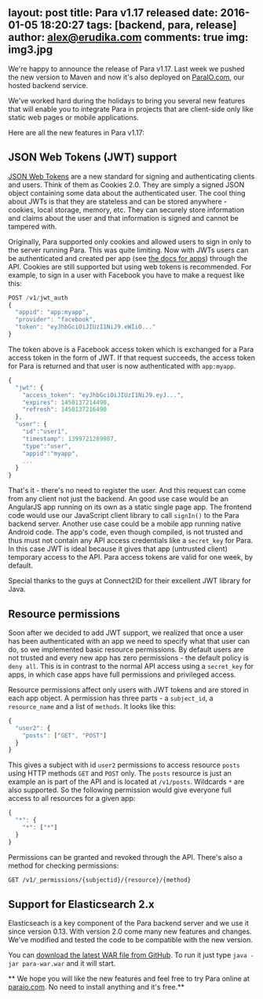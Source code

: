 layout: post
title: Para v1.17 released
date: 2016-01-05 18:20:27
tags: [backend, para, release]
author: alex@erudika.com
comments: true
img: img3.jpg
---

We're happy to announce the release of Para v1.17. Last week we pushed the new version to Maven and now it's also
deployed on [ParaIO.com](https://paraio.com), our hosted backend service.

<!-- more -->

We've worked hard during the holidays to bring you several new features that will enable you to integrate Para in
projects that are client-side only like static web pages or mobile applications.

Here are all the new features in Para v1.17:

<!--
Added JSON Web Tokens support
Added methods to grant and revoke permissions for users
Fixed Maven's JAR and WAR assembly - there's a single 'fat' executable WAR now
Updated Elasticsearch to v2.1.1
Updated design & added features to web console
-->

## JSON Web Tokens (JWT) support

[JSON Web Tokens](http://jwt.io/) are a new standard for signing and authenticating clients and users. Think of them as
Cookies 2.0. They are simply a signed JSON object containing some data about the authenticated user. The cool thing about
JWTs is that they are stateless and can be stored anywhere - cookies, local storage, memory, etc. They can securely
store information and claims about the user and that information is signed and cannot be tampered with.

Originally, Para supported only cookies and allowed users to sign in only to the server running Para.
This was quite limiting. Now with JWTs users can be authenticated and created per app
(see [the docs for apps](http://www.paraio.org/docs/#011-apps)) through the API.
Cookies are still supported but using web tokens is recommended. For example, to sign in a user with
Facebook you have to make a request like this:

```js
POST /v1/jwt_auth
{
  "appid": "app:myapp",
  "provider": "facebook",
  "token": "eyJhbGciOiJIUzI1NiJ9.eWIiO..."
}
```

The token above is a Facebook access token which is exchanged for a Para access token in the form of JWT.
If that request succeeds, the access token for Para is returned and that user is now authenticated with `app:myapp`.

```js
{
  "jwt": {
    "access_token": "eyJhbGciOiJIUzI1NiJ9.eyJ...",
    "expires": 1450137214490,
    "refresh": 1450137216490
  },
  "user": {
    "id":"user1",
    "timestamp": 1399721289987,
    "type":"user",
    "appid":"myapp",
    ...
  }
}
```

That's it - there's no need to register the user. And this request can come from any client not just the backend.
An good use case would be an AngularJS app running on its own as a static single page app. The frontend code would use
our JavaScript client library to call `signIn()` to the Para backend server. Another use case could be a mobile app
running native Android code. The app's code, even though compiled, is not trusted and thus must not contain any
API access credentials like a `secret_key` for Para. In this case JWT is ideal because it gives that app (untrusted client)
temporary access to the API. Para access tokens are valid for one week, by default.

Special thanks to the guys at Connect2ID for their excellent JWT library for Java.

## Resource permissions

Soon after we decided to add JWT support, we realized that once a user has been authenticated with an app we need to
specify what that user can do, so we implemented basic resource permissions. By default users are not trusted and every
new app has zero permissions - the default policy is `deny all`. This is in contrast to the normal API access using a
`secret_key` for apps, in which case apps have full permissions and privileged access.

Resource permissions affect only users with JWT tokens and are stored in each app object. A permission has three parts -
a `subject_id`, a `resource_name` and a list of `methods`. It looks like this:

```js
{
  "user2": {
    "posts": ["GET", "POST"]
  }
}
```

This gives a subject with id `user2` permissions to access resource `posts` using HTTP methods `GET` and `POST` only.
The `posts` resource is just an example an is part of the API and is located at `/v1/posts`. Wildcards `*` are also
supported. So the following permission would give everyone full access to all resources for a given app:

```js
{
  "*": {
    "*": ["*"]
  }
}
```

Permissions can be granted and revoked through the API. There's also a method for checking permissions:

```txt
GET /v1/_permissions/{subjectid}/{resource}/{method}
```

## Support for Elasticsearch 2.x

Elasticseach is a key component of the Para backend server and we use it since version 0.13. With version 2.0 come many
new features and changes. We've modified and tested the code to be compatible with the new version.

You can [download the latest WAR file from GitHub](https://github.com/Erudika/para/releases/download/v1.17.1/para-war-1.17.1.war).
To run it just type `java -jar para-war.war` and it will start.

** We hope you will like the new features and feel free to try Para online at [paraio.com](https://paraio.com).
No need to install anything and it's free.**
